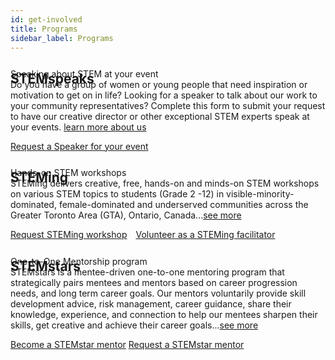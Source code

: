 ```yaml
---
id: get-involved
title: Programs
sidebar_label: Programs
---
```


<h2 style="margin-bottom: -43px;">STEMspeaks</h2>
<p  class="lead"><span class="subsechead">Speaking about STEM at your event</span><br>Do you have a group of women or young people that need inspiration or motivation to get on in life? Looking for a speaker to talk about our work to your community representatives?
Complete this form to submit your request to have our creative director or other exceptional STEM experts speak at your events. <a href="/docs/meet-us.html" class="learn-more">learn more about us</a> </p>
<p class="pull"> 
  <a class="btn btn-md" style="margin-right: 10px;"
  href=" https://goo.gl/forms/7m9es72f6lm0yYAt1" target="_blank" rel="noreferrer noopener">Request a Speaker for your event</a> 
</p>

<h2 style="margin-bottom: -43px;">STEMing</h2>
<p id="attend" class="lead"><span class="subsechead">Hands-on STEM workshops</span><br>STEMing delivers creative, free, hands-on and minds-on STEM workshops on various STEM topics to students (Grade 2 -12) in visible-minority-dominated, female-dominated and underserved communities across the Greater Toronto Area (GTA), Ontario, Canada...<a href="/docs/stemming.html" class="learn-more">see more</a> </p>
<p class="pull"> 
  <a class="btn btn-md" style="margin-right: 10px;"
  href="https://docs.google.com/forms/d/1taAE4w57DL_bmyvOkPSyYeOE5xCUGBjYcW782sf90ko/edit?ts=5afebcfb" target="_blank" rel="noreferrer noopener">Request STEMing workshop</a>  
  <a class="btn btn-md" 
  href="https://docs.google.com/forms/d/1QM7SBWMC8trEXoLnzrb1FqnLjYHEkQHYPsobg2jL8wE/edit?ts=5afebca4" target="_blank" rel="noreferrer noopener">Volunteer as a STEMing facilitator</a> 
</p>

<h2 style="margin-bottom: -43px;">STEMstars</h2>
<p class="lead">
	<span class="subsechead">One-to-One Mentorship program</span><br>STEMstars is a mentee-driven one-to-one mentoring program that strategically pairs mentees and mentors based on career progression needs, and long term career goals. Our mentors voluntarily provide skill development advice, risk management, career guidance, share their knowledge, experience, and connection to help our mentees sharpen their skills, get creative and achieve their career goals...<a href="/docs/stemstars.html" class="learn-more">see more</a> </p>

<p class="pull"> 
  <a class="btn btn-md"
  href="https://goo.gl/forms/a0D30lEj8MEjbOjI3" target="_blank" rel="noreferrer noopener">Become a STEMstar mentor</a>  
  <a class="btn btn-md"
  href="https://goo.gl/forms/GrEvOyXlFUuo8M562" target="_blank" rel="noreferrer noopener">Request a STEMstar mentor</a> 
</p>